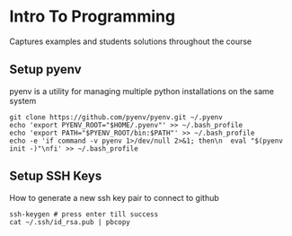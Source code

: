 # Intro To Programming

Captures examples and students solutions throughout the course

## Setup pyenv

pyenv is a utility for managing multiple python installations on the same system

```
git clone https://github.com/pyenv/pyenv.git ~/.pyenv
echo 'export PYENV_ROOT="$HOME/.pyenv"' >> ~/.bash_profile
echo 'export PATH="$PYENV_ROOT/bin:$PATH"' >> ~/.bash_profile
echo -e 'if command -v pyenv 1>/dev/null 2>&1; then\n  eval "$(pyenv init -)"\nfi' >> ~/.bash_profile
```

## Setup SSH Keys

How to generate a new ssh key pair to connect to github

```
ssh-keygen # press enter till success
cat ~/.ssh/id_rsa.pub | pbcopy
```
